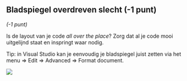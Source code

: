 
##	Bladspiegel overdreven slecht (-1 punt)

*(-1 punt)*

Is de layout van je code *all over the place*?  Zorg dat al je code mooi uitgelijnd staat en inspringt waar nodig. 

Tip: in Visual Studio kan je eenvoudig je bladspiegel juist zetten via het menu => Edit => Advanced => Format document. 

![](../assets/boete/bladspiegel.png)